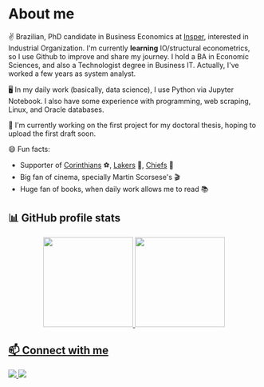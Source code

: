 # About me
✌️ Brazilian, PhD candidate in Business Economics at <a href='https://www.insper.edu.br/en/graduate/doctoral-program/doctoral-in-business-economics-phd-in-business-economics/'>Insper</a>, interested in Industrial Organization. I'm currently **learning** IO/structural econometrics, so I use Github to improve and share my journey. I hold a BA in Economic Sciences, and also a Technologist degree in Business IT. Actually, I've worked a few years as system analyst.

🖥️ In my daily work (basically, data science), I use Python via Jupyter Notebook. I also have some experience with programming, web scraping, Linux, and Oracle databases.

🔭 I'm currently working on the first project for my doctoral thesis, hoping to upload the first draft soon.

😄 Fun facts:
- Supporter of <a href='https://twitter.com/Corinthians'>Corinthians</a> ⚽, <a href='https://twitter.com/Lakers'>Lakers</a> 🏀, <a href='https://twitter.com/Chiefs'>Chiefs</a> 🏈
- Big fan of cinema, specially Martin Scorsese's 🎬
- Huge fan of books, when daily work allows me to read 📚

## 📊 GitHub profile stats
<div align="center">
  <a href="https://github.com/heitoraolima" />
  <img height="180em" src="https://github-readme-stats.vercel.app/api?username=heitoraolima&show_icons=true&include_all_commits=true&count_private=true" />
  <img height="180em" src="https://github-readme-stats.vercel.app/api/top-langs/?username=heitoraolima&layout=compact&langs_count=7" />
</div>

## 📫 Connect with me
<a href="mailto:heitoraol@al.insper.edu.br">
  <img src="https://img.shields.io/badge/heitoraol@al.insper.edu.br-0078D4?style=flat-square&amp;logo=microsoft-outlook&logoColor=white;">
</a>
<a href="https://www.linkedin.com/in/heitor-lima/" rel="nofollow">
  <img src="https://img.shields.io/badge/LinkedIn-0077B5?style=flat-square&amp;logo=linkedin&logoColor=white">
</a>

<!-- 
I'm currently working on the first project for my thesis, regarding a national drug access program in Brazil, the <a href='https://www.gov.br/saude/pt-br/composicao/sectics/daf/farmacia-popular'>_Farmácia Popular do Brasil_</a> program. Overall, the idea is to understand how subdisidies for certain medicines affects prices of rival drugs, and complementary products in the retail pharmacy industry. So, if you have any ideas or insights on this kind of subject, get in contact: <a href='mailto:heitoraol@al.insper.edu.br'>heitoraol@al.insper.edu.br</a>.

## Scholar Profile
As an active contributor to academic research, I have published a number of articles in various fields. You can find my research work on my Google Scholar profile:  

[![Google Scholar](https://img.shields.io/badge/Google-Scholar-333?style=for-the-badge&logo=google-scholar&logoColor=white)](https://scholar.google.com/citations?user=1KIfgagAAAAJ&hl=tr)

## ✍️ Latest Blog Posts


- [Federated Learning: A Simple Implementation of FedAvg (Federated Averaging) with PyTorch](https://towardsdatascience.com/federated-learning-a-simple-implementation-of-fedavg-federated-averaging-with-pytorch-90187c9c9577)
- [Hypothesis Testing with Python: Step by step hands-on tutorial with practical examples](https://towardsdatascience.com/hypothesis-testing-with-python-step-by-step-hands-on-tutorial-with-practical-examples-e805975ea96e)
- [Why Is It So Important to Understand the Missing Data Mechanisms](https://towardsdatascience.com/why-it-is-so-important-to-understand-the-missing-data-mechanisms-3d7d656ec7cc)
- [Plot and customize multiple confusion matrices with matplotlib](https://medium.com/@eceisikpolat/plot-and-customize-multiple-confusion-matrices-with-matplotlib-a19ed00ca16c)

-->

<!--
**heitor-lima/heitor-lima** is a ✨ _special_ ✨ repository because its `README.md` (this file) appears on your GitHub profile.

Here are some ideas to get you started:

- 🔭 I’m currently working on ...
- 🌱 I’m currently learning ...
- 👯 I’m looking to collaborate on ...
- 🤔 I’m looking for help with ...
- 💬 Ask me about ...
- 📫 How to reach me: ...
- 😄 Pronouns: ...
- ⚡ Fun fact: ...
-->

